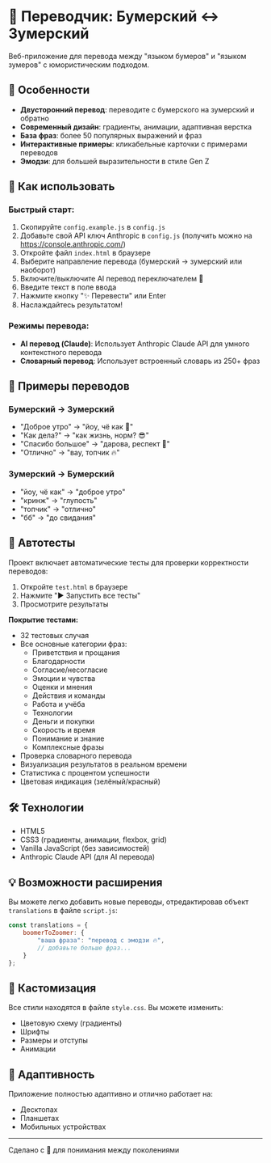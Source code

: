 # 🔄 Переводчик: Бумерский ↔ Зумерский

Веб-приложение для перевода между "языком бумеров" и "языком зумеров" с юмористическим подходом.

## 🎯 Особенности

- **Двусторонний перевод**: переводите с бумерского на зумерский и обратно
- **Современный дизайн**: градиенты, анимации, адаптивная верстка
- **База фраз**: более 50 популярных выражений и фраз
- **Интерактивные примеры**: кликабельные карточки с примерами переводов
- **Эмодзи**: для большей выразительности в стиле Gen Z

## 🚀 Как использовать

### Быстрый старт:
1. Скопируйте `config.example.js` в `config.js`
2. Добавьте свой API ключ Anthropic в `config.js` (получить можно на https://console.anthropic.com/)
3. Откройте файл `index.html` в браузере
4. Выберите направление перевода (бумерский → зумерский или наоборот)
5. Включите/выключите AI перевод переключателем 🤖
6. Введите текст в поле ввода
7. Нажмите кнопку "✨ Перевести" или Enter
8. Наслаждайтесь результатом!

### Режимы перевода:
- **AI перевод (Claude)**: Использует Anthropic Claude API для умного контекстного перевода
- **Словарный перевод**: Использует встроенный словарь из 250+ фраз

## 📝 Примеры переводов

### Бумерский → Зумерский
- "Доброе утро" → "йоу, чё как 🌅"
- "Как дела?" → "как жизнь, норм? 😎"
- "Спасибо большое" → "дарова, респект 💯"
- "Отлично" → "вау, топчик 🔥"

### Зумерский → Бумерский
- "йоу, чё как" → "доброе утро"
- "кринж" → "глупость"
- "топчик" → "отлично"
- "бб" → "до свидания"

## 🧪 Автотесты

Проект включает автоматические тесты для проверки корректности переводов:

1. Откройте `test.html` в браузере
2. Нажмите "▶️ Запустить все тесты"
3. Просмотрите результаты

**Покрытие тестами:**
- 32 тестовых случая
- Все основные категории фраз:
  - Приветствия и прощания
  - Благодарности
  - Согласие/несогласие
  - Эмоции и чувства
  - Оценки и мнения
  - Действия и команды
  - Работа и учёба
  - Технологии
  - Деньги и покупки
  - Скорость и время
  - Понимание и знание
  - Комплексные фразы
- Проверка словарного перевода
- Визуализация результатов в реальном времени
- Статистика с процентом успешности
- Цветовая индикация (зелёный/красный)

## 🛠 Технологии

- HTML5
- CSS3 (градиенты, анимации, flexbox, grid)
- Vanilla JavaScript (без зависимостей)
- Anthropic Claude API (для AI перевода)

## 💡 Возможности расширения

Вы можете легко добавить новые переводы, отредактировав объект `translations` в файле `script.js`:

```javascript
const translations = {
    boomerToZoomer: {
        "ваша фраза": "перевод с эмодзи 🔥",
        // добавьте больше фраз...
    }
};
```

## 🎨 Кастомизация

Все стили находятся в файле `style.css`. Вы можете изменить:
- Цветовую схему (градиенты)
- Шрифты
- Размеры и отступы
- Анимации

## 📱 Адаптивность

Приложение полностью адаптивно и отлично работает на:
- Десктопах
- Планшетах
- Мобильных устройствах

---

Сделано с 💜 для понимания между поколениями

